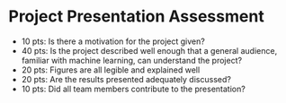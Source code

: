 # Project Presentation Assessment

- 10 pts: Is there a motivation for the project given?
- 40 pts: Is the project described well enough that a general audience, familiar with machine learning, can understand the project?
- 20 pts: Figures are all legible and explained well
- 20 pts: Are the results presented adequately discussed?
- 10 pts: Did all team members contribute to the presentation?